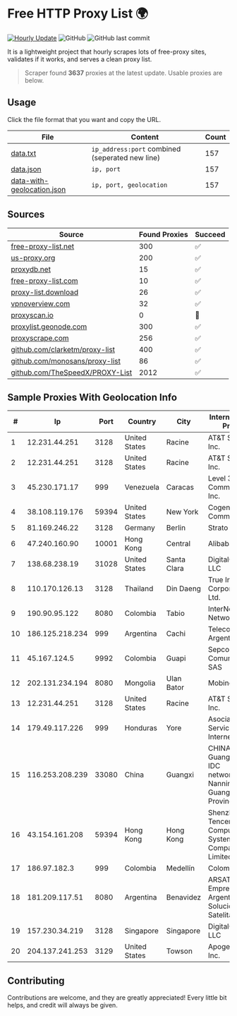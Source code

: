 
# Free HTTP Proxy List 🌍

[![Hourly Update](https://github.com/mertguvencli/http-proxy-list/actions/workflows/main.yml/badge.svg?branch=main)](https://github.com/mertguvencli/http-proxy-list/actions/workflows/main.yml)
![GitHub](https://img.shields.io/github/license/mertguvencli/http-proxy-list)
![GitHub last commit](https://img.shields.io/github/last-commit/mertguvencli/http-proxy-list)

It is a lightweight project that hourly scrapes lots of free-proxy sites, validates if it works, and serves a clean proxy list.


> Scraper found **3637** proxies at the latest update. Usable proxies are below.

## Usage

Click the file format that you want and copy the URL.


|File|Content|Count|
|----|-------|-----|
|[data.txt](https://raw.githubusercontent.com/mertguvencli/http-proxy-list/main/proxy-list/data.txt)|`ip_address:port` combined (seperated new line)|157|
|[data.json](https://raw.githubusercontent.com/mertguvencli/http-proxy-list/main/proxy-list/data.json)|`ip, port`|157|
|[data-with-geolocation.json](https://raw.githubusercontent.com/mertguvencli/http-proxy-list/main/proxy-list/data-with-geolocation.json)|`ip, port, geolocation`|157|

## Sources

|Source|Found Proxies|Succeed|
|------|-------------|-------|
|[free-proxy-list.net](https://free-proxy-list.net)|300|✅|
|[us-proxy.org](https://www.us-proxy.org)|200|✅|
|[proxydb.net](http://proxydb.net)|15|✅|
|[free-proxy-list.com](https://free-proxy-list.com/?page=&port=&type%5B%5D=http&type%5B%5D=https&up_time=0&search=Search)|10|✅|
|[proxy-list.download](https://www.proxy-list.download/HTTP)|26|✅|
|[vpnoverview.com](https://vpnoverview.com/privacy/anonymous-browsing/free-proxy-servers)|32|✅|
|[proxyscan.io](https://www.proxyscan.io)|0|🚫|
|[proxylist.geonode.com](https://proxylist.geonode.com/api/proxy-list?limit=300&page=1&sort_by=lastChecked&sort_type=desc&protocols=http,https)|300|✅|
|[proxyscrape.com](https://api.proxyscrape.com/v2/?request=displayproxies&protocol=http&timeout=10000&country=all&ssl=all&anonymity=all)|256|✅|
|[github.com/clarketm/proxy-list](https://raw.githubusercontent.com/clarketm/proxy-list/master/proxy-list-raw.txt)|400|✅|
|[github.com/monosans/proxy-list](https://raw.githubusercontent.com/monosans/proxy-list/main/proxies/http.txt)|86|✅|
|[github.com/TheSpeedX/PROXY-List](https://raw.githubusercontent.com/TheSpeedX/PROXY-List/master/http.txt)|2012|✅|


## Sample Proxies With Geolocation Info

|#|Ip|Port|Country|City|Internet Service Provider|
|-|--|----|-------|----|-------------------------|
|1|12.231.44.251|3128|United States|Racine|AT&T Services, Inc.|
|2|12.231.44.251|3128|United States|Racine|AT&T Services, Inc.|
|3|45.230.171.17|999|Venezuela|Caracas|Level 3 Communications, Inc.|
|4|38.108.119.176|59394|United States|New York|Cogent Communications|
|5|81.169.246.22|3128|Germany|Berlin|Strato AG|
|6|47.240.160.90|10001|Hong Kong|Central|Alibaba.com LLC|
|7|138.68.238.19|31028|United States|Santa Clara|DigitalOcean, LLC|
|8|110.170.126.13|3128|Thailand|Din Daeng|True Internet Corporation CO. Ltd.|
|9|190.90.95.122|8080|Colombia|Tabio|InterNexa Global Network|
|10|186.125.218.234|999|Argentina|Cachi|Telecom Argentina S.A.|
|11|45.167.124.5|9992|Colombia|Guapi|Sepcom Comunicaciones SAS|
|12|202.131.234.194|8080|Mongolia|Ulan Bator|Mobinet LLC|
|13|12.231.44.251|3128|United States|Racine|AT&T Services, Inc.|
|14|179.49.117.226|999|Honduras|Yore|Asociacion De Servicio De Internet S. De RL.|
|15|116.253.208.239|33080|China|Guangxi|CHINATELECOM Guangxi Nanning IDC networkdescr: Nanning, Guangxi Province, P.R.|
|16|43.154.161.208|59394|Hong Kong|Hong Kong|Shenzhen Tencent Computer Systems Company Limited|
|17|186.97.182.3|999|Colombia|Medellín|Colombia Móvil|
|18|181.209.117.51|8080|Argentina|Benavidez|ARSAT - Empresa Argentina de Soluciones Satelitales S.A|
|19|157.230.34.219|3128|Singapore|Singapore|DigitalOcean, LLC|
|20|204.137.241.253|3129|United States|Towson|Apogee Telecom Inc.|



## Contributing

Contributions are welcome, and they are greatly appreciated! Every
little bit helps, and credit will always be given.

